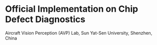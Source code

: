 # Official Implementation on Chip Defect Diagnostics

Aircraft Vision Perception (AVP) Lab, Sun Yat-Sen University, Shenzhen, China


